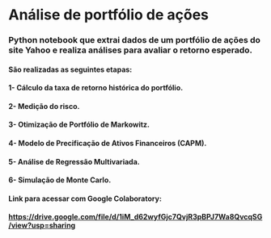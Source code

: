 # Análise de portfólio de ações


### Python notebook que extrai dados de um portfólio de ações do site Yahoo e realiza análises para avaliar o retorno esperado.

#### São realizadas as seguintes etapas:
#### 1- Cálculo da taxa de retorno histórica do portfólio. 
#### 2- Medição do risco.
#### 3- Otimização de Portfólio de Markowitz.
#### 4- Modelo de Precificação de Ativos Financeiros (CAPM).
#### 5- Análise de Regressão Multivariada.
#### 6- Simulação de Monte Carlo.


#### Link para acessar com Google Colaboratory:
#### https://drive.google.com/file/d/1iM_d62wyfGjc7QvjR3pBPJ7Wa8QvcqSG/view?usp=sharing

